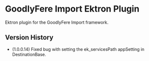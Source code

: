 # GoodlyFere Import Ektron Plugin

Ektron plugin for the GoodlyFere Import framework.

## Version History
- (1.0.0.14) Fixed bug with setting the ek_servicesPath appSetting in DestinationBase.